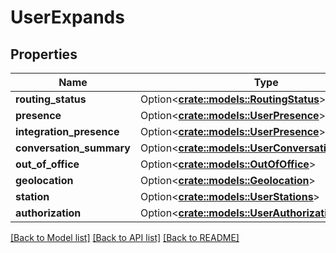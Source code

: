 # UserExpands

## Properties

Name | Type | Description | Notes
------------ | ------------- | ------------- | -------------
**routing_status** | Option<[**crate::models::RoutingStatus**](RoutingStatus.md)> |  | [optional]
**presence** | Option<[**crate::models::UserPresence**](UserPresence.md)> |  | [optional]
**integration_presence** | Option<[**crate::models::UserPresence**](UserPresence.md)> |  | [optional]
**conversation_summary** | Option<[**crate::models::UserConversationSummary**](UserConversationSummary.md)> |  | [optional]
**out_of_office** | Option<[**crate::models::OutOfOffice**](OutOfOffice.md)> |  | [optional]
**geolocation** | Option<[**crate::models::Geolocation**](Geolocation.md)> |  | [optional]
**station** | Option<[**crate::models::UserStations**](UserStations.md)> |  | [optional]
**authorization** | Option<[**crate::models::UserAuthorization**](UserAuthorization.md)> |  | [optional]

[[Back to Model list]](../README.md#documentation-for-models) [[Back to API list]](../README.md#documentation-for-api-endpoints) [[Back to README]](../README.md)


